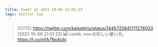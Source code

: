 ```yaml
---
title: Tweet at 2021-10-06 21:01:23
tags: twitter_log
---
```


> [!CITE] https://twitter.com/kaisekiriu/status/1445720841711276033 (2021-10-06 21:01:23)
> ![](https://twitter.com/kaisekiriu/status/1445720841711276033)
> comb. nov.の珍しい使い方。
> https://t.co/nYA7NoXcbi
